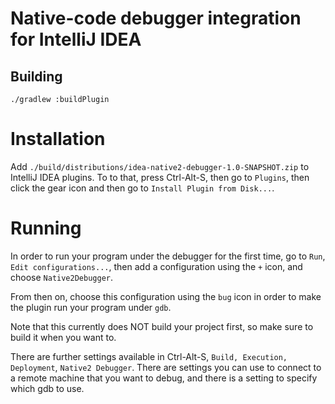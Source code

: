 # Native-code debugger integration for IntelliJ IDEA

## Building

    ./gradlew :buildPlugin

# Installation

Add `./build/distributions/idea-native2-debugger-1.0-SNAPSHOT.zip` to IntelliJ IDEA plugins. To to that, press Ctrl-Alt-S, then go to `Plugins`, then click the gear icon and then go to `Install Plugin from Disk...`.

# Running

In order to run your program under the debugger for the first time, go to `Run`, `Edit configurations...`, then add a configuration using the `+` icon, and choose `Native2Debugger`. 

From then on, choose this configuration using the `bug` icon in order to make the plugin run your program under `gdb`.

Note that this currently does NOT build your project first, so make sure to build it when you want to.

There are further settings available in Ctrl-Alt-S, `Build, Execution, Deployment`, `Native2 Debugger`. There are settings you can use to connect to a remote machine that you want to debug, and there is a setting to specify which gdb to use.
